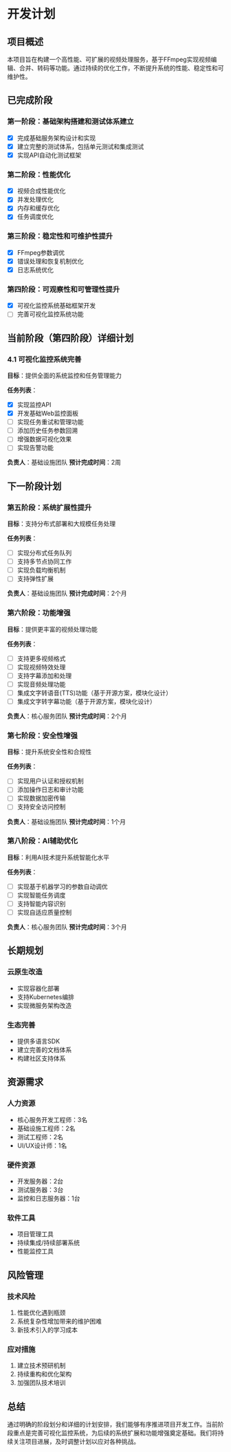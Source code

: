 # 开发计划

## 项目概述

本项目旨在构建一个高性能、可扩展的视频处理服务，基于FFmpeg实现视频编辑、合并、转码等功能。通过持续的优化工作，不断提升系统的性能、稳定性和可维护性。

## 已完成阶段

### 第一阶段：基础架构搭建和测试体系建立
- [x] 完成基础服务架构设计和实现
- [x] 建立完整的测试体系，包括单元测试和集成测试
- [x] 实现API自动化测试框架

### 第二阶段：性能优化
- [x] 视频合成性能优化
- [x] 并发处理优化
- [x] 内存和缓存优化
- [x] 任务调度优化

### 第三阶段：稳定性和可维护性提升
- [x] FFmpeg参数调优
- [x] 错误处理和恢复机制优化
- [x] 日志系统优化

### 第四阶段：可观察性和可管理性提升
- [x] 可视化监控系统基础框架开发
- [ ] 完善可视化监控系统功能

## 当前阶段（第四阶段）详细计划

### 4.1 可视化监控系统完善
**目标**：提供全面的系统监控和任务管理能力

**任务列表**：
- [x] 实现监控API
- [x] 开发基础Web监控面板
- [ ] 实现任务重试和管理功能
- [ ] 添加历史任务参数回溯
- [ ] 增强数据可视化效果
- [ ] 实现告警功能

**负责人**：基础设施团队
**预计完成时间**：2周

## 下一阶段计划

### 第五阶段：系统扩展性提升
**目标**：支持分布式部署和大规模任务处理

**任务列表**：
- [ ] 实现分布式任务队列
- [ ] 支持多节点协同工作
- [ ] 实现负载均衡机制
- [ ] 支持弹性扩展

**负责人**：基础设施团队
**预计完成时间**：2个月

### 第六阶段：功能增强
**目标**：提供更丰富的视频处理功能

**任务列表**：
- [ ] 支持更多视频格式
- [ ] 实现视频特效处理
- [ ] 支持字幕添加和处理
- [ ] 实现音频处理功能
- [ ] 集成文字转语音(TTS)功能（基于开源方案，模块化设计）
- [ ] 集成文字转字幕功能（基于开源方案，模块化设计）

**负责人**：核心服务团队
**预计完成时间**：2个月

### 第七阶段：安全性增强
**目标**：提升系统安全性和合规性

**任务列表**：
- [ ] 实现用户认证和授权机制
- [ ] 添加操作日志和审计功能
- [ ] 实现数据加密传输
- [ ] 支持安全访问控制

**负责人**：基础设施团队
**预计完成时间**：1个月

### 第八阶段：AI辅助优化
**目标**：利用AI技术提升系统智能化水平

**任务列表**：
- [ ] 实现基于机器学习的参数自动调优
- [ ] 实现智能任务调度
- [ ] 支持智能内容识别
- [ ] 实现自适应质量控制

**负责人**：核心服务团队
**预计完成时间**：3个月

## 长期规划

### 云原生改造
- 实现容器化部署
- 支持Kubernetes编排
- 实现微服务架构改造

### 生态完善
- 提供多语言SDK
- 建立完善的文档体系
- 构建社区支持体系

## 资源需求

### 人力资源
- 核心服务开发工程师：3名
- 基础设施工程师：2名
- 测试工程师：2名
- UI/UX设计师：1名

### 硬件资源
- 开发服务器：2台
- 测试服务器：3台
- 监控和日志服务器：1台

### 软件工具
- 项目管理工具
- 持续集成/持续部署系统
- 性能监控工具

## 风险管理

### 技术风险
1. 性能优化遇到瓶颈
2. 系统复杂性增加带来的维护困难
3. 新技术引入的学习成本

### 应对措施
1. 建立技术预研机制
2. 持续重构和优化架构
3. 加强团队技术培训

## 总结

通过明确的阶段划分和详细的计划安排，我们能够有序推进项目开发工作。当前阶段重点是完善可视化监控系统，为后续的系统扩展和功能增强奠定基础。我们将持续关注项目进展，及时调整计划以应对各种挑战。